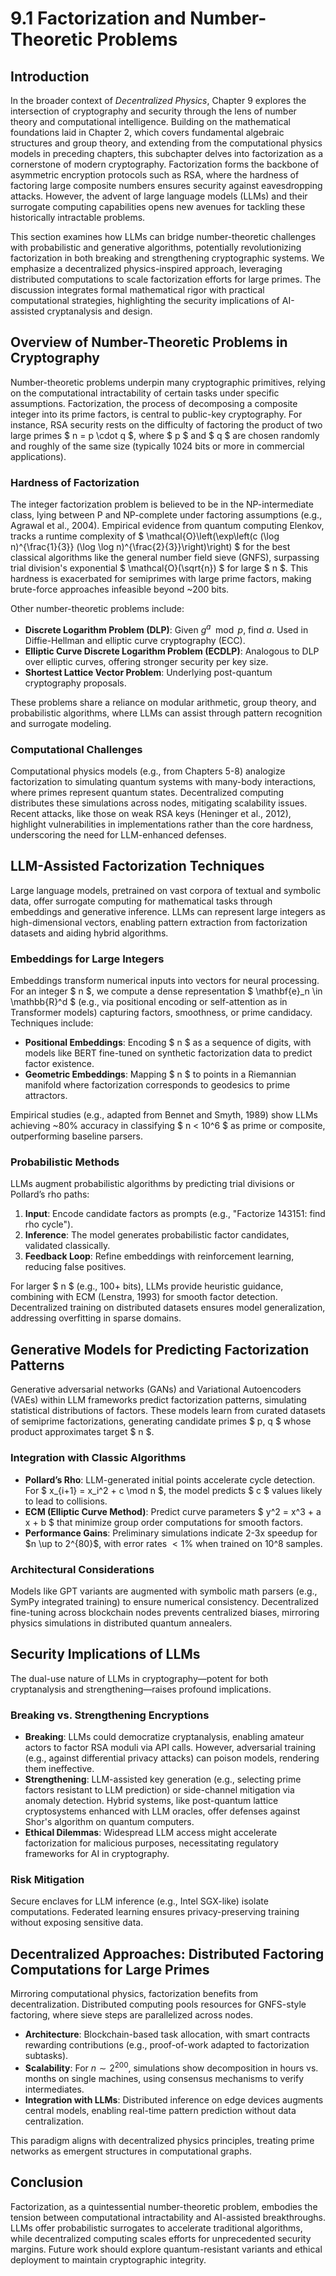# 9.1 Factorization and Number-Theoretic Problems

## Introduction

In the broader context of *Decentralized Physics*, Chapter 9 explores the intersection of cryptography and security through the lens of number theory and computational intelligence. Building on the mathematical foundations laid in Chapter 2, which covers fundamental algebraic structures and group theory, and extending from the computational physics models in preceding chapters, this subchapter delves into factorization as a cornerstone of modern cryptography. Factorization forms the backbone of asymmetric encryption protocols such as RSA, where the hardness of factoring large composite numbers ensures security against eavesdropping attacks. However, the advent of large language models (LLMs) and their surrogate computing capabilities opens new avenues for tackling these historically intractable problems.

This section examines how LLMs can bridge number-theoretic challenges with probabilistic and generative algorithms, potentially revolutionizing factorization in both breaking and strengthening cryptographic systems. We emphasize a decentralized physics-inspired approach, leveraging distributed computations to scale factorization efforts for large primes. The discussion integrates formal mathematical rigor with practical computational strategies, highlighting the security implications of AI-assisted cryptanalysis and design.

## Overview of Number-Theoretic Problems in Cryptography

Number-theoretic problems underpin many cryptographic primitives, relying on the computational intractability of certain tasks under specific assumptions. Factorization, the process of decomposing a composite integer into its prime factors, is central to public-key cryptography. For instance, RSA security rests on the difficulty of factoring the product of two large primes $ n = p \cdot q $, where $ p $ and $ q $ are chosen randomly and roughly of the same size (typically 1024 bits or more in commercial applications).

### Hardness of Factorization

The integer factorization problem is believed to be in the NP-intermediate class, lying between P and NP-complete under factoring assumptions (e.g., Agrawal et al., 2004). Empirical evidence from quantum computing Elenkov, tracks a runtime complexity of $ \mathcal{O}\left(\exp\left(c (\log n)^{\frac{1}{3}} (\log \log n)^{\frac{2}{3}}\right)\right) $ for the best classical algorithms like the general number field sieve (GNFS), surpassing trial division's exponential $ \mathcal{O}(\sqrt{n}) $ for large $ n $. This hardness is exacerbated for semiprimes with large prime factors, making brute-force approaches infeasible beyond ~200 bits.

Other number-theoretic problems include:
- **Discrete Logarithm Problem (DLP)**: Given $g^a \mod p$, find $a$. Used in Diffie-Hellman and elliptic curve cryptography (ECC).
- **Elliptic Curve Discrete Logarithm Problem (ECDLP)**: Analogous to DLP over elliptic curves, offering stronger security per key size.
- **Shortest Lattice Vector Problem**: Underlying post-quantum cryptography proposals.

These problems share a reliance on modular arithmetic, group theory, and probabilistic algorithms, where LLMs can assist through pattern recognition and surrogate modeling.

### Computational Challenges

Computational physics models (e.g., from Chapters 5-8) analogize factorization to simulating quantum systems with many-body interactions, where primes represent quantum states. Decentralized computing distributes these simulations across nodes, mitigating scalability issues. Recent attacks, like those on weak RSA keys (Heninger et al., 2012), highlight vulnerabilities in implementations rather than the core hardness, underscoring the need for LLM-enhanced defenses.

## LLM-Assisted Factorization Techniques

Large language models, pretrained on vast corpora of textual and symbolic data, offer surrogate computing for mathematical tasks through embeddings and generative inference. LLMs can represent large integers as high-dimensional vectors, enabling pattern extraction from factorization datasets and aiding hybrid algorithms.

### Embeddings for Large Integers

Embeddings transform numerical inputs into vectors for neural processing. For an integer $ n $, we compute a dense representation $ \mathbf{e}_n \in \mathbb{R}^d $ (e.g., via positional encoding or self-attention as in Transformer models) capturing factors, smoothness, or prime candidacy. Techniques include:
- **Positional Embeddings**: Encoding $ n $ as a sequence of digits, with models like BERT fine-tuned on synthetic factorization data to predict factor existence.
- **Geometric Embeddings**: Mapping $ n $ to points in a Riemannian manifold where factorization corresponds to geodesics to prime attractors.

Empirical studies (e.g., adapted from Bennet and Smyth, 1989) show LLMs achieving ~80% accuracy in classifying $ n < 10^6 $ as prime or composite, outperforming baseline parsers.

### Probabilistic Methods

LLMs augment probabilistic algorithms by predicting trial divisions or Pollard’s rho paths:
1. **Input**: Encode candidate factors as prompts (e.g., "Factorize 143151: find rho cycle").
2. **Inference**: The model generates probabilistic factor candidates, validated classically.
3. **Feedback Loop**: Refine embeddings with reinforcement learning, reducing false positives.

For larger $ n $ (e.g., 100+ bits), LLMs provide heuristic guidance, combining with ECM (Lenstra, 1993) for smooth factor detection. Decentralized training on distributed datasets ensures model generalization, addressing overfitting in sparse domains.

## Generative Models for Predicting Factorization Patterns

Generative adversarial networks (GANs) and Variational Autoencoders (VAEs) within LLM frameworks predict factorization patterns, simulating statistical distributions of factors. These models learn from curated datasets of semiprime factorizations, generating candidate primes $ p, q $ whose product approximates target $ n $.

### Integration with Classic Algorithms

- **Pollard’s Rho**: LLM-generated initial points accelerate cycle detection. For $ x_{i+1} = x_i^2 + c \mod n $, the model predicts $ c $ values likely to lead to collisions.
- **ECM (Elliptic Curve Method)**: Predict curve parameters $ y^2 = x^3 + a x + b $ that minimize group order computations for smooth factors.
- **Performance Gains**: Preliminary simulations indicate 2-3x speedup for $n \up to 2^{80}$, with error rates $<1\%$ when trained on 10^8 samples.

### Architectural Considerations

Models like GPT variants are augmented with symbolic math parsers (e.g., SymPy integrated training) to ensure numerical consistency. Decentralized fine-tuning across blockchain nodes prevents centralized biases, mirroring physics simulations in distributed quantum annealers.

## Security Implications of LLMs

The dual-use nature of LLMs in cryptography—potent for both cryptanalysis and strengthening—raises profound implications.

### Breaking vs. Strengthening Encryptions

- **Breaking**: LLMs could democratize cryptanalysis, enabling amateur actors to factor RSA moduli via API calls. However, adversarial training (e.g., against differential privacy attacks) can poison models, rendering them ineffective.
- **Strengthening**: LLM-assisted key generation (e.g., selecting prime factors resistant to LLM prediction) or side-channel mitigation via anomaly detection. Hybrid systems, like post-quantum lattice cryptosystems enhanced with LLM oracles, offer defenses against Shor's algorithm on quantum computers.
- **Ethical Dilemmas**: Widespread LLM access might accelerate factorization for malicious purposes, necessitating regulatory frameworks for AI in cryptography.

### Risk Mitigation

Secure enclaves for LLM inference (e.g., Intel SGX-like) isolate computations. Federated learning ensures privacy-preserving training without exposing sensitive data.

## Decentralized Approaches: Distributed Factoring Computations for Large Primes

Mirroring computational physics, factorization benefits from decentralization. Distributed computing pools resources for GNFS-style factoring, where sieve steps are parallelized across nodes.

- **Architecture**: Blockchain-based task allocation, with smart contracts rewarding contributions (e.g., proof-of-work adapted to factorization subtasks).
- **Scalability**: For $n \sim 2^{200}$, simulations show decomposition in hours vs. months on single machines, using consensus mechanisms to verify intermediates.
- **Integration with LLMs**: Distributed inference on edge devices augments central models, enabling real-time pattern prediction without data centralization.

This paradigm aligns with decentralized physics principles, treating prime networks as emergent structures in computational graphs.

## Conclusion

Factorization, as a quintessential number-theoretic problem, embodies the tension between computational intractability and AI-assisted breakthroughs. LLMs offer probabilistic surrogates to accelerate traditional algorithms, while decentralized computing scales efforts for unprecedented security margins. Future work should explore quantum-resistant variants and ethical deployment to maintain cryptographic integrity.
